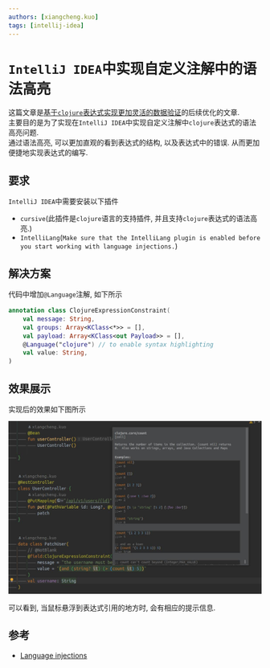 ```yaml
---
authors: [xiangcheng.kuo]
tags: [intellij-idea]
---
```


# `IntelliJ IDEA`中实现自定义注解中的语法高亮

这篇文章是[基于`clojure`表达式实现更加灵活的数据验证](/blog/2023/03/02/clojure-validation)的后续优化的文章.<br/>
主要目的是为了实现在`IntelliJ IDEA`中实现自定义注解中`clojure`表达式的语法高亮问题.<br/>
通过语法高亮, 可以更加直观的看到表达式的结构, 以及表达式中的错误. 从而更加便捷地实现表达式的编写.<br/>

<!--truncate-->

## 要求

`IntelliJ IDEA`中需要安装以下插件

- `cursive`(此插件是`clojure`语言的支持插件, 并且支持`clojure`表达式的语法高亮.)
- `IntelliLang`(`Make sure that the IntelliLang plugin is enabled before you start working with language injections.`)

## 解决方案

代码中增加`@Language`注解, 如下所示

```kotlin title="ClojureExpressionConstraint.kt"
annotation class ClojureExpressionConstraint(
	val message: String,
	val groups: Array<KClass<*>> = [],
	val payload: Array<KClass<out Payload>> = [],
	@Language("clojure") // to enable syntax highlighting
	val value: String,
)
```

## 效果展示

实现后的效果如下图所示

![idea-clojure-syntax-highlighting](./intellij-idea-language-injection.jpeg)

可以看到, 当鼠标悬浮到表达式引用的地方时, 会有相应的提示信息.<br/>

## 参考

- [Language injections](https://www.jetbrains.com/help/idea/using-language-injections.html)